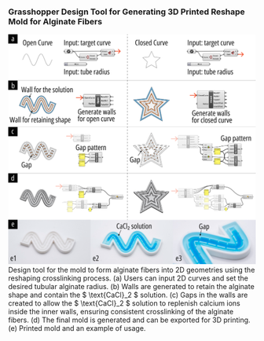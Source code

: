 ### Grasshopper Design Tool for Generating 3D Printed Reshape Mold for Alginate Fibers
![design tool image](../img/Grasshopper.png)
Design tool for the mold to form alginate fibers into 2D geometries using the reshaping crosslinking process. (a) Users can input 2D curves and set the desired tubular alginate radius. (b) Walls are generated to retain the alginate shape and contain the $ \text{CaCl}_2 $ solution. (c) Gaps in the walls are created to allow the $ \text{CaCl}_2 $ solution to replenish calcium ions inside the inner walls, ensuring consistent crosslinking of the alginate fibers. (d) The final mold is generated and can be exported for 3D printing. (e) Printed mold and an example of usage.